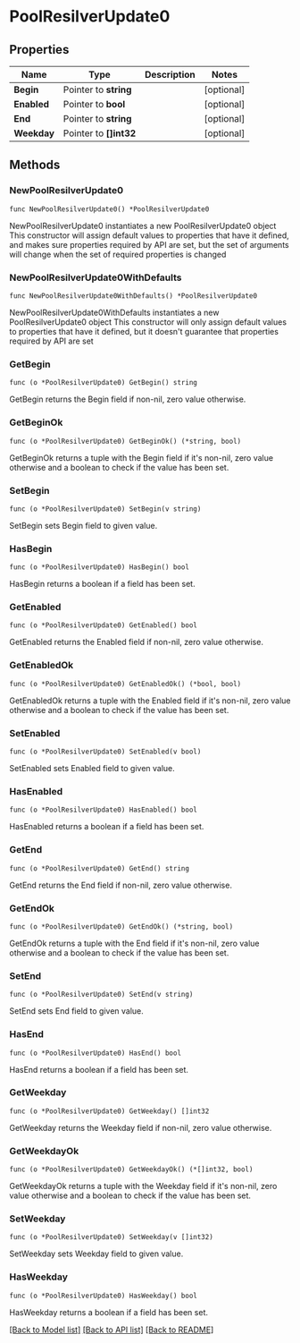 # PoolResilverUpdate0

## Properties

Name | Type | Description | Notes
------------ | ------------- | ------------- | -------------
**Begin** | Pointer to **string** |  | [optional] 
**Enabled** | Pointer to **bool** |  | [optional] 
**End** | Pointer to **string** |  | [optional] 
**Weekday** | Pointer to **[]int32** |  | [optional] 

## Methods

### NewPoolResilverUpdate0

`func NewPoolResilverUpdate0() *PoolResilverUpdate0`

NewPoolResilverUpdate0 instantiates a new PoolResilverUpdate0 object
This constructor will assign default values to properties that have it defined,
and makes sure properties required by API are set, but the set of arguments
will change when the set of required properties is changed

### NewPoolResilverUpdate0WithDefaults

`func NewPoolResilverUpdate0WithDefaults() *PoolResilverUpdate0`

NewPoolResilverUpdate0WithDefaults instantiates a new PoolResilverUpdate0 object
This constructor will only assign default values to properties that have it defined,
but it doesn't guarantee that properties required by API are set

### GetBegin

`func (o *PoolResilverUpdate0) GetBegin() string`

GetBegin returns the Begin field if non-nil, zero value otherwise.

### GetBeginOk

`func (o *PoolResilverUpdate0) GetBeginOk() (*string, bool)`

GetBeginOk returns a tuple with the Begin field if it's non-nil, zero value otherwise
and a boolean to check if the value has been set.

### SetBegin

`func (o *PoolResilverUpdate0) SetBegin(v string)`

SetBegin sets Begin field to given value.

### HasBegin

`func (o *PoolResilverUpdate0) HasBegin() bool`

HasBegin returns a boolean if a field has been set.

### GetEnabled

`func (o *PoolResilverUpdate0) GetEnabled() bool`

GetEnabled returns the Enabled field if non-nil, zero value otherwise.

### GetEnabledOk

`func (o *PoolResilverUpdate0) GetEnabledOk() (*bool, bool)`

GetEnabledOk returns a tuple with the Enabled field if it's non-nil, zero value otherwise
and a boolean to check if the value has been set.

### SetEnabled

`func (o *PoolResilverUpdate0) SetEnabled(v bool)`

SetEnabled sets Enabled field to given value.

### HasEnabled

`func (o *PoolResilverUpdate0) HasEnabled() bool`

HasEnabled returns a boolean if a field has been set.

### GetEnd

`func (o *PoolResilverUpdate0) GetEnd() string`

GetEnd returns the End field if non-nil, zero value otherwise.

### GetEndOk

`func (o *PoolResilverUpdate0) GetEndOk() (*string, bool)`

GetEndOk returns a tuple with the End field if it's non-nil, zero value otherwise
and a boolean to check if the value has been set.

### SetEnd

`func (o *PoolResilverUpdate0) SetEnd(v string)`

SetEnd sets End field to given value.

### HasEnd

`func (o *PoolResilverUpdate0) HasEnd() bool`

HasEnd returns a boolean if a field has been set.

### GetWeekday

`func (o *PoolResilverUpdate0) GetWeekday() []int32`

GetWeekday returns the Weekday field if non-nil, zero value otherwise.

### GetWeekdayOk

`func (o *PoolResilverUpdate0) GetWeekdayOk() (*[]int32, bool)`

GetWeekdayOk returns a tuple with the Weekday field if it's non-nil, zero value otherwise
and a boolean to check if the value has been set.

### SetWeekday

`func (o *PoolResilverUpdate0) SetWeekday(v []int32)`

SetWeekday sets Weekday field to given value.

### HasWeekday

`func (o *PoolResilverUpdate0) HasWeekday() bool`

HasWeekday returns a boolean if a field has been set.


[[Back to Model list]](../README.md#documentation-for-models) [[Back to API list]](../README.md#documentation-for-api-endpoints) [[Back to README]](../README.md)


